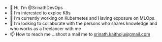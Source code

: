 - 👋 Hi, I’m @SrinathDevOps
- 👀 I’m interested to exploe K8s
- 🌱 I’m currently working on Kubernetes and Having exposure on MLOps.
- 💞️ I’m looking to collaborate with the persons who shares knowledge and who works as a freelancer with me
- 📫 How to reach me ...shoot a mail me to srinath.kaithoju@gmail.com

<!---
SrinathDevOps/SrinathDevOps is a ✨ special ✨ repository because its `README.md` (this file) appears on your GitHub profile.
You can click the Preview link to take a look at your changes.
--->
